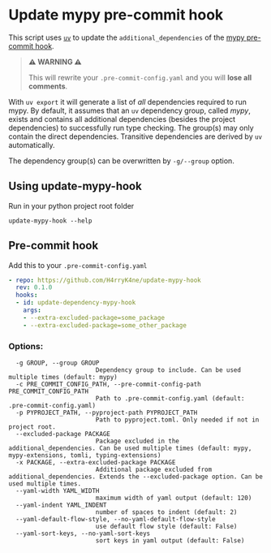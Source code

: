 # Update mypy pre-commit hook

This script uses [`uv`](https://docs.astral.sh/uv) to update the `additional_dependencies` of the
[mypy pre-commit hook](https://github.com/pre-commit/mirrors-mypy).

> **⚠️ WARNING ⚠️**
>
> This will rewrite your `.pre-commit-config.yaml` and you will **lose all comments**.

With `uv export` it will generate a list of _all_ dependencies required to run mypy.
By default, it assumes that an `uv` dependency group, called *mypy*, exists and contains all additional dependencies
(besides the project dependencies) to successfully run type checking.
The group(s) may only contain the direct dependencies. Transitive dependencies are derived by `uv` automatically.

The dependency group(s) can be overwritten by `-g/--group` option.

## Using update-mypy-hook

Run in your python project root folder
```shell
update-mypy-hook --help
```

## Pre-commit hook
Add this to your `.pre-commit-config.yaml`

```yaml
- repo: https://github.com/H4rryK4ne/update-mypy-hook
  rev: 0.1.0
  hooks:
  - id: update-dependency-mypy-hook
    args:
    - --extra-excluded-package=some_package
    - --extra-excluded-package=some_other_package
```

### Options:
```text
  -g GROUP, --group GROUP
                        Dependency group to include. Can be used multiple times (default: mypy)
  -c PRE_COMMIT_CONFIG_PATH, --pre-commit-config-path PRE_COMMIT_CONFIG_PATH
                        Path to .pre-commit-config.yaml (default: .pre-commit-config.yaml)
  -p PYPROJECT_PATH, --pyproject-path PYPROJECT_PATH
                        Path to pyproject.toml. Only needed if not in project root.
  --excluded-package PACKAGE
                        Package excluded in the additional_dependencies. Can be used multiple times (default: mypy, mypy-extensions, tomli, typing-extensions)
  -x PACKAGE, --extra-excluded-package PACKAGE
                        Additional package excluded from additional_dependencies. Extends the --excluded-package option. Can be used multiple times.
  --yaml-width YAML_WIDTH
                        maximum width of yaml output (default: 120)
  --yaml-indent YAML_INDENT
                        number of spaces to indent (default: 2)
  --yaml-default-flow-style, --no-yaml-default-flow-style
                        use default flow style (default: False)
  --yaml-sort-keys, --no-yaml-sort-keys
                        sort keys in yaml output (default: False)
```
